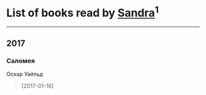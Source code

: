 # List of books read by [Sandra](https://www.facebook.com/app_scoped_user_id/242184576223760/)<sup>1</sup>
---

## 2017

### Саломея
Оскар Уайльд
> [2017-01-16] 



